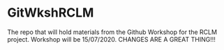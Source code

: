 # GitWkshRCLM
The repo that will hold materials from the Github Workshop for the RCLM project. Workshop will be 15/07/2020.
CHANGES ARE A GREAT THING!!!
